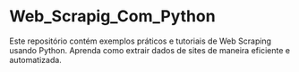 # Web_Scrapig_Com_Python
Este repositório contém exemplos práticos e tutoriais de Web Scraping usando Python. Aprenda como extrair dados de sites de maneira eficiente e automatizada.
